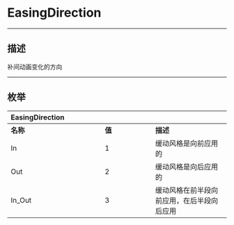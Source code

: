 # EasingDirection

------------------------------------------------------------------------------------------
## 描述

补间动画变化的方向

------------------------------------------------------------------------------------------
## 枚举

|<div style="width:200px">EasingDirection</div>|<div style="width:100px"></div>|<div style="width:100px"></div>|
|:---|:---|:---|
|**名称**|**值**|**描述**|
|In|1|缓动风格是向前应用的|
|Out|2|缓动风格是向后应用的|
|In_Out|3|缓动风格在前半段向前应用，在后半段向后应用|
